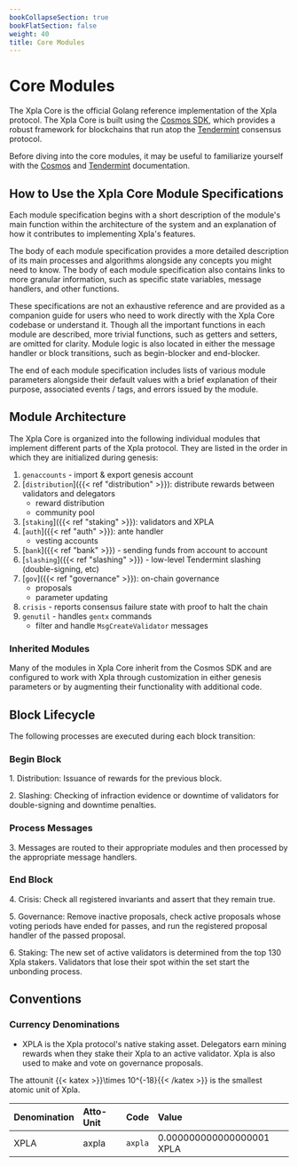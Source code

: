 ```yaml
---
bookCollapseSection: true
bookFlatSection: false
weight: 40
title: Core Modules
---
```


# Core Modules

The Xpla Core is the official Golang reference implementation of the Xpla protocol.
The Xpla Core is built using the [Cosmos SDK](https://cosmos.network/sdk), which provides a robust framework for blockchains that run atop the [Tendermint](https://tendermint.com/) consensus protocol.

Before diving into the core modules, it may be useful to familiarize yourself with the [Cosmos](https://docs.cosmos.network/) and [Tendermint](https://docs.tendermint.com/master/tutorials/go.html) documentation. 

## How to Use the Xpla Core Module Specifications

Each module specification begins with a short description of the module's main function within the architecture of the system and an explanation of how it contributes to implementing Xpla's features.

The body of each module specification provides a more detailed description of its main processes and algorithms alongside any concepts you might need to know. The body of each module specification also contains links to more granular information, such as specific state variables, message handlers, and other functions.

These specifications are not an exhaustive reference and are provided as a companion guide for users who need to work directly with the Xpla Core codebase or understand it. Though all the important functions in each module are described, more trivial functions, such as getters and setters, are omitted for clarity. Module logic is also located in either the message handler or block transitions, such as begin-blocker and end-blocker.

The end of each module specification includes lists of various module parameters alongside their default values with a brief explanation of their purpose, associated events / tags, and errors issued by the module.

## Module Architecture

The Xpla Core is organized into the following individual modules that implement different parts of the Xpla protocol. They are listed in the order in which they are initialized during genesis:

1. `genaccounts` - import & export genesis account
2. [`distribution`]({{< ref "distribution" >}}): distribute rewards between validators and delegators
   - reward distribution
   - community pool
3. [`staking`]({{< ref "staking" >}}): validators and XPLA
4. [`auth`]({{< ref "auth" >}}): ante handler
   - vesting accounts
5. [`bank`]({{< ref "bank" >}}) - sending funds from account to account
6. [`slashing`]({{< ref "slashing" >}}) - low-level Tendermint slashing (double-signing, etc)
7. [`gov`]({{< ref "governance" >}}): on-chain governance
    - proposals
    - parameter updating
11. `crisis` - reports consensus failure state with proof to halt the chain
12. `genutil` - handles `gentx` commands
    - filter and handle `MsgCreateValidator` messages

### Inherited Modules

Many of the modules in Xpla Core inherit from the Cosmos SDK and are configured to work with Xpla through customization in either genesis parameters or by augmenting their functionality with additional code.

## Block Lifecycle

The following processes are executed during each block transition:

### Begin Block

1\. Distribution: Issuance of rewards for the previous block.

2\. Slashing: Checking of infraction evidence or downtime of validators for double-signing and downtime penalties.

### Process Messages

3\. Messages are routed to their appropriate modules and then processed by the appropriate message handlers.

### End Block

4\. Crisis: Check all registered invariants and assert that they remain true.

5\. Governance: Remove inactive proposals, check active proposals whose voting periods have ended for passes, and run the registered proposal handler of the passed proposal.

6\. Staking: The new set of active validators is determined from the top 130 Xpla stakers. Validators that lose their spot within the set start the unbonding process.

## Conventions

### Currency Denominations

- XPLA is the Xpla protocol's native staking asset. Delegators earn mining rewards when they stake their Xpla to an active validator. Xpla is also used to make and vote on governance proposals.

The attounit {{< katex >}}\times 10^{-18}{{< /katex >}} is the smallest atomic unit of Xpla.

| Denomination | Atto-Unit | Code    | Value                     |
|:-------------|:-----------|:--------|:--------------------------|
| XPLA         | axpla      | `axpla` | 0.000000000000000001 XPLA |
